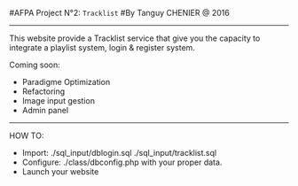 #AFPA Project N°2: `Tracklist`
#By Tanguy CHENIER @ 2016
***************************
This website provide a Tracklist service that give you the capacity to
integrate a playlist system, login & register system.

Coming soon:
- Paradigme Optimization
- Refactoring
- Image input gestion
- Admin panel 
------------------------
HOW TO:
- Import:
	./sql_input/dblogin.sql
	./sql_input/tracklist.sql
- Configure:
	./class/dbconfig.php with your proper data.
- Launch your website
